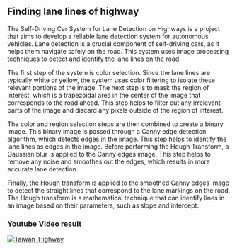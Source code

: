 ## Finding lane lines of highway
The Self-Driving Car System for Lane Detection on Highways is a project that aims to develop a reliable lane detection system for autonomous vehicles. Lane detection is a crucial component of self-driving cars, as it helps them navigate safely on the road. This system uses image processing techniques to detect and identify the lane lines on the road.

The first step of the system is color selection. Since the lane lines are typically white or yellow, the system uses color filtering to isolate these relevant portions of the image. The next step is to mask the region of interest, which is a trapezoidal area in the center of the image that corresponds to the road ahead. This step helps to filter out any irrelevant parts of the image and discard any pixels outside of the region of interest.

The color and region selection steps are then combined to create a binary image. This binary image is passed through a Canny edge detection algorithm, which detects edges in the image. This step helps to identify the lane lines as edges in the image. Before performing the Hough Transform, a Gaussian blur is applied to the Canny edges image. This step helps to remove any noise and smoothes out the edges, which results in more accurate lane detection.

Finally, the Hough transform is applied to the smoothed Canny edges image to detect the straight lines that correspond to the lane markings on the road. The Hough transform is a mathematical technique that can identify lines in an image based on their parameters, such as slope and intercept.

### Youtube Video result
[![Taiwan_Highway](https://img.youtube.com/vi/kfNl_zSDx68/maxresdefault.jpg)](https://www.youtube.com/watch?v=kfNl_zSDx68)
